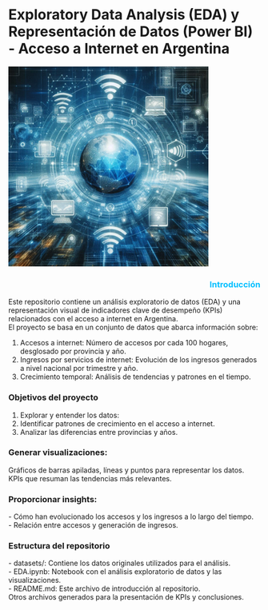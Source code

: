 # Exploratory Data Analysis (EDA) y Representación de Datos (Power BI) - Acceso a Internet en Argentina
<img src="https://github.com/dianitafeliz/Power-BI-EDA-Internet-PI-Henry/blob/main/datasets/internet.jpeg" alt="Texto Alternativo" width="400" height="400" text-align:center>

<h3 style="color:#00BFFF; text-align:right;">Introducción</h3>

Este repositorio contiene un análisis exploratorio de datos (EDA) y una representación visual de indicadores clave de desempeño (KPIs) relacionados con el acceso a internet en Argentina.<br> El proyecto se basa en un conjunto de datos que abarca información sobre:<br>
<ol>
<li>Accesos a internet: Número de accesos por cada 100 hogares, desglosado por provincia y año.</li>
<li>Ingresos por servicios de internet: Evolución de los ingresos generados a nivel nacional por trimestre y año.</li>
<li>Crecimiento temporal: Análisis de tendencias y patrones en el tiempo.</li>
</ol>
<h3>Objetivos del proyecto</h3>
<ol>
<li>Explorar y entender los datos:</li>
<li>Identificar patrones de crecimiento en el acceso a internet.</li>
<li>Analizar las diferencias entre provincias y años.</li>
</ol>
<h3>Generar visualizaciones:</h3>
Gráficos de barras apiladas, líneas y puntos para representar los datos.<br>
KPIs que resuman las tendencias más relevantes.
<h3>Proporcionar insights:</h3>
- Cómo han evolucionado los accesos y los ingresos a lo largo del tiempo.<br>
- Relación entre accesos y generación de ingresos.<br>
<h3>Estructura del repositorio</h3>
- datasets/: Contiene los datos originales utilizados para el análisis.<br>
- EDA.ipynb: Notebook con el análisis exploratorio de datos y las visualizaciones.<br>
- README.md: Este archivo de introducción al repositorio.<br>
Otros archivos generados para la presentación de KPIs y conclusiones.<br>

